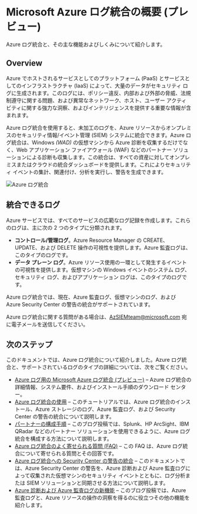 <properties
   pageTitle="Microsoft Azure ログ統合の概要 | Microsoft Azure"
   description="Azure ログ統合と、その主な機能およびしくみについて紹介します。"
   services="security"
   documentationCenter="na"
   authors="TomShinder"
   manager="MBaldwin"
   editor="TerryLanfear"/>

<tags
   ms.service="security"
   ms.devlang="na"
   ms.topic="article"
   ms.tgt_pltfrm="na"
   ms.workload="na"
   ms.date="08/24/2016"
   ms.author="TomSh"/>

# Microsoft Azure ログ統合の概要 (プレビュー)

Azure ログ統合と、その主な機能およびしくみについて紹介します。

## Overview

Azure でホストされるサービスとしてのプラットフォーム (PaaS) とサービスとしてのインフラストラクチャ (IaaS) によって、大量のデータがセキュリティ ログに生成されます。このログには、ポリシー違反、内部および外部の脅威、法規制遵守に関する問題、および異常なネットワーク、ホスト、ユーザー アクティビティに関する強力な洞察、およびインテリジェンスを提供する重要な情報が含まれます。

Azure ログ統合を使用すると、未加工のログを、Azure リソースからオンプレミスのセキュリティ情報/イベント管理 (SIEM) システムに統合できます。Azure ログ統合は、Windows *(WAD)* の仮想マシンから Azure 診断を収集するだけでなく、Web アプリケーション ファイアウォール (WAF) などのパートナー ソリューションによる診断も収集します。この統合は、すべての資産に対してオンプレミスまたはクラウドの統合ダッシュボードを提供します。これによりセキュリティ イベントの集計、関連付け、分析を実行し、警告を生成できます。

![Azure ログ統合][1]

## 統合できるログ

Azure サービスでは、すべてのサービスの広範なログ記録を作成します。これらのログは、主に次の 2 つのタイプに分類されます。

- **コントロール/管理ログ**。Azure Resource Manager の CREATE、UPDATE、および DELETE 操作の可視性を提供します。Azure 監査ログは、このタイプのログです。
- **データ プレーン ログ**。Azure リソース使用の一環として発生するイベントの可視性を提供します。仮想マシンの Windows イベントのシステム ログ、セキュリティ ログ、およびアプリケーション ログは、このタイプのログです。

Azure ログ統合では、現在、Azure 監査ログ、仮想マシンのログ、および Azure Security Center の警告の統合がサポートされています。

Azure ログ統合に関する質問がある場合は、[AzSIEMteam@microsoft.com](mailto:AzSIEMteam@microsoft.com) 宛に電子メールを送信してください。

## 次のステップ

このドキュメントでは、Azure ログ統合について紹介しました。Azure ログ統合と、サポートされているログのタイプの詳細については、次をご覧ください。

- [Azure ログ用の Microsoft Azure ログ統合 (プレビュー)](https://www.microsoft.com/download/details.aspx?id=53324) – Azure ログ統合の詳細情報、システム要件、およびインストール手順のダウンロード センター。
- [Azure ログ統合の使用](security-azure-log-integration-get-started.md) – このチュートリアルでは、Azure ログ統合のインストール、Azure ストレージのログ、Azure 監査ログ、および Security Center の警告の統合について説明します。
- [パートナーの構成手順](https://blogs.msdn.microsoft.com/azuresecurity/2016/08/23/azure-log-siem-configuration-steps/) – このブログ投稿では、Splunk、HP ArcSight、IBM QRadar などのパートナー ソリューションを使用できるように、Azure ログ統合を構成する方法について説明します。
- [Azure ログ統合のよく寄せられる質問 (FAQ)](security-azure-log-integration-faq.md) – この FAQ は、Azure ログ統合について寄せられる質問とその回答です。
- [Azure ログ統合への Security Center の警告の統合](../security-center/security-center-integrating-alerts-with-log-integration.md) – このドキュメントでは、Azure Security Center の警告を、Azure 診断および Azure 監査ログによって収集された仮想マシンのセキュリティ イベントとともに、ログ分析または SIEM ソリューションと同期させる方法について説明します。
- [Azure 診断および Azure 監査ログの新機能](https://azure.microsoft.com/blog/new-features-for-azure-diagnostics-and-azure-audit-logs/) – このブログ投稿では、Azure 監査ログと、Azure リソースの操作の洞察を得るのに役立つその他の機能を紹介します。

<!--Image references-->
[1]: ./media/security-azure-log-integration-overview/azure-log-integration.png

<!---HONumber=AcomDC_0921_2016-->